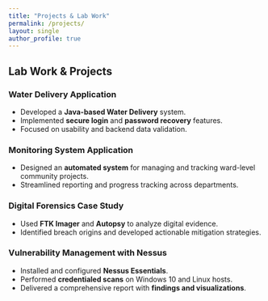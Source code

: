 ```yaml
---
title: "Projects & Lab Work"
permalink: /projects/
layout: single
author_profile: true
---
```


##  Lab Work & Projects

###  Water Delivery Application
- Developed a **Java-based Water Delivery** system.  
- Implemented **secure login** and **password recovery** features.  
- Focused on usability and backend data validation.

###  Monitoring System Application
- Designed an **automated system** for managing and tracking ward-level community projects.  
- Streamlined reporting and progress tracking across departments.

###  Digital Forensics Case Study
- Used **FTK Imager** and **Autopsy** to analyze digital evidence.  
- Identified breach origins and developed actionable mitigation strategies.

###  Vulnerability Management with Nessus
- Installed and configured **Nessus Essentials**.  
- Performed **credentialed scans** on Windows 10 and Linux hosts.  
- Delivered a comprehensive report with **findings and visualizations**.
